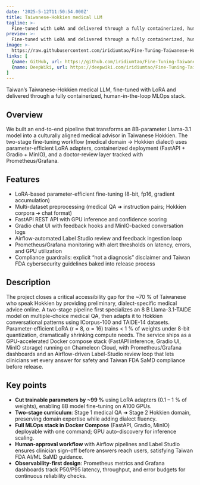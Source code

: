 ```yaml
---
date: '2025-5-12T11:50:54.000Z'
title: Taiwanese-Hokkien medical LLM
tagline: >-
  Fine-tuned with LoRA and delivered through a fully containerized, human-in-the-loop MLOps stack
preview: >-
  Fine-tuned with LoRA and delivered through a fully containerized, human-in-the-loop MLOps stack
image: >-
  https://raw.githubusercontent.com/iridiumtao/Fine-Tuning-Taiwanese-Hokkien-LLM-for-Medical-Advising/refs/heads/main/docs/project_diagram.png
links: [
  {name: GitHub, url: https://github.com/iridiumtao/Fine-Tuning-Taiwanese-Hokkien-LLM-for-Medical-Advising},
  {name: DeepWiki, url: https://deepwiki.com/iridiumtao/Fine-Tuning-Taiwanese-Hokkien-LLM-for-Medical-Advising}
]
---
```

Taiwan’s Taiwanese-Hokkien medical LLM, fine-tuned with LoRA and delivered through a fully containerized, human-in-the-loop MLOps stack.


## Overview

We built an end-to-end pipeline that transforms an 8B-parameter Llama-3.1 model into a culturally aligned medical advisor in Taiwanese Hokkien. The two-stage fine-tuning workflow (medical domain -> Hokkien dialect) uses parameter-efficient LoRA adapters, containerized deployment (FastAPI + Gradio + MinIO), and a doctor-review layer tracked with Prometheus/Grafana. 

## Features

* LoRA-based parameter-efficient fine-tuning (8-bit, fp16, gradient accumulation)
* Multi-dataset preprocessing (medical QA ➜ instruction pairs; Hokkien corpora ➜ chat format)
* FastAPI REST API with GPU inference and confidence scoring
* Gradio chat UI with feedback hooks and MinIO-backed conversation logs
* Airflow-automated Label Studio review and feedback ingestion loop
* Prometheus/Grafana monitoring with alert thresholds on latency, errors, and GPU utilization
* Compliance guardrails: explicit “not a diagnosis” disclaimer and Taiwan FDA cybersecurity guidelines baked into release process

## Description

The project closes a critical accessibility gap for the ~70 % of Taiwanese who speak Hokkien by providing preliminary, dialect-specific medical advice online. A two-stage pipeline first specializes an 8 B Llama-3.1-TAIDE model on multiple-choice medical QA, then adapts it to Hokkien conversational patterns using ICorpus-100 and TAIDE-14 datasets. Parameter-efficient LoRA (r = 8, α = 16) trains < 1 % of weights under 8-bit quantization, dramatically shrinking compute needs. The service ships as a GPU-accelerated Docker compose stack (FastAPI inference, Gradio UI, MinIO storage) running on Chameleon Cloud, with Prometheus/Grafana dashboards and an Airflow-driven Label-Studio review loop that lets clinicians vet every answer for safety and Taiwan FDA SaMD compliance before release.

## Key points

* **Cut trainable parameters by ~99 %** using LoRA adapters (0.1 – 1 % of weights), enabling 8B model fine-tuning on A100 GPUs.
* **Two-stage curriculum**: Stage 1 medical QA ➜ Stage 2 Hokkien domain, preserving domain expertise while adding dialect fluency.
* **Full MLOps stack in Docker Compose** (FastAPI, Gradio, MinIO) deployable with one command; GPU auto-discovery for inference scaling.
* **Human-approval workflow** with Airflow pipelines and Label Studio ensures clinician sign-off before answers reach users, satisfying Taiwan FDA AI/ML SaMD guidance.
* **Observability-first design**: Prometheus metrics and Grafana dashboards track P50/P95 latency, throughput, and error budgets for continuous reliability checks.
